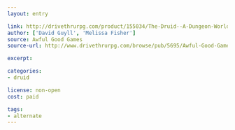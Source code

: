 ```yaml
---
layout: entry

link: http://drivethrurpg.com/product/155034/The-Druid--A-Dungeon-World-Playbook
author: ['David Guyll', 'Melissa Fisher']
source: Awful Good Games
source-url: http://www.drivethrurpg.com/browse/pub/5695/Awful-Good-Games

excerpt:

categories:
- druid

license: non-open
cost: paid

tags:
- alternate
---
```

